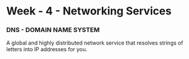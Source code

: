 # Week - 4 - Networking Services

### <b>DNS - DOMAIN NAME SYSTEM</b>
A global and highly distributed network service that resolves strings of letters into IP addresses for you.